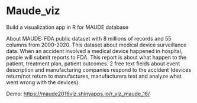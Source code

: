 # Maude_viz

Build a visualization app in R for MAUDE database

About MAUDE: FDA public dataset with 8 millions of records and 55 columns from 2000-2020. This dataset about medical device surveillance data. When an accident involved a medical device happened in hospital, people will submit reports to FDA. This report is about what happen to the patient, treatment plan, patient outcomes. 2 free text fields about event description and manufacturing companies respond to the accident (devices return/not return to manufactures, manufacturers test and analyze what went wrong with the devices)

Demo: https://maude2016viz.shinyapps.io/r_viz_maude_16/


